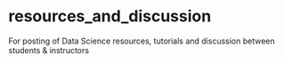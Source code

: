 # resources_and_discussion
For posting of Data Science resources, tutorials and discussion between students &amp; instructors
